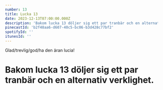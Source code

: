 ```yaml
---
number: 13
title: Lucka 13
date: 2023-12-13T07:00:00.000Z
description: 'Bakom lucka 13 döljer sig ett par tranbär och en alternativ verklighet.'
pinecastId: 'b2f48aa6-d607-40c5-bc06-b3d428c77bf2'
spotifyId: ''
itunesId: ''
---
```


Glad/trevlig/god/ha den äran lucia!

# Bakom lucka 13 döljer sig ett par tranbär och en alternativ verklighet.
